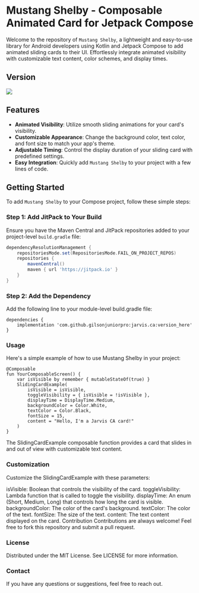 # Mustang Shelby - Composable Animated Card for Jetpack Compose

Welcome to the repository of `Mustang Shelby`, a lightweight and easy-to-use library for Android developers using Kotlin and Jetpack Compose to add animated sliding cards to their UI. Effortlessly integrate animated visibility with customizable text content, color schemes, and display times.

## Version
[![](https://jitpack.io/v/gilsonjuniorpro/Jarvis.svg)](https://jitpack.io/#gilsonjuniorpro/mustang)

## Features

- **Animated Visibility**: Utilize smooth sliding animations for your card's visibility.
- **Customizable Appearance**: Change the background color, text color, and font size to match your app's theme.
- **Adjustable Timing**: Control the display duration of your sliding card with predefined settings.
- **Easy Integration**: Quickly add `Mustang Shelby` to your project with a few lines of code.

## Getting Started

To add `Mustang Shelby` to your Compose project, follow these simple steps:

### Step 1: Add JitPack to Your Build

Ensure you have the Maven Central and JitPack repositories added to your project-level `build.gradle` file:

```groovy
dependencyResolutionManagement {
    repositoriesMode.set(RepositoriesMode.FAIL_ON_PROJECT_REPOS)
    repositories {
        mavenCentral()
        maven { url 'https://jitpack.io' }
    }
}
```

### Step 2: Add the Dependency
Add the following line to your module-level build.gradle file: 

```
dependencies {
    implementation 'com.github.gilsonjuniorpro:jarvis.ca:version_here'
}
```

### Usage
Here's a simple example of how to use Mustang Shelby in your project:

```
@Composable
fun YourComposableScreen() {
    var isVisible by remember { mutableStateOf(true) }
    SlidingCardExample(
        isVisible = isVisible,
        toggleVisibility = { isVisible = !isVisible },
        displayTime = DisplayTime.Medium,
        backgroundColor = Color.White,
        textColor = Color.Black,
        fontSize = 15,
        content = "Hello, I'm a Jarvis CA card!"
    )
}
```

The SlidingCardExample composable function provides a card that slides in and out of view with customizable text content.

### Customization
Customize the SlidingCardExample with these parameters:

isVisible: Boolean that controls the visibility of the card.
toggleVisibility: Lambda function that is called to toggle the visibility.
displayTime: An enum (Short, Medium, Long) that controls how long the card is visible.
backgroundColor: The color of the card's background.
textColor: The color of the text.
fontSize: The size of the text.
content: The text content displayed on the card.
Contribution
Contributions are always welcome! Feel free to fork this repository and submit a pull request.

### License
Distributed under the MIT License. See LICENSE for more information.

### Contact
If you have any questions or suggestions, feel free to reach out.
